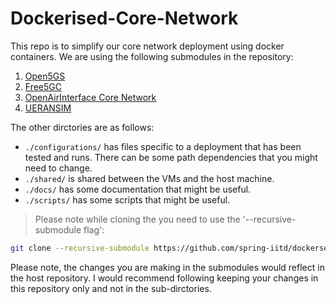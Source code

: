 # Dockerised-Core-Network

This repo is to simplify our core network deployment using docker containers. We are using the following submodules in the repository:

1. [Open5GS](https://github.com/Borjis131/docker-open5gs)
2. [Free5GC](https://github.com/free5gc/free5gc-compose)
3. [OpenAirInterface Core Network](https://gitlab.eurecom.fr/oai/cn5g/oai-cn5g-fed)
4. [UERANSIM](https://github.com/louisroyer-docker/ueransim)

The other dirctories are as follows:

- `./configurations/` has files specific to a deployment that has been tested and runs. There can be some path dependencies that you might need to change.
- `./shared/` is shared between the VMs and the host machine.
- `./docs/` has some documentation that might be useful.
- `./scripts/` has some scripts that might be useful.

> Please note while cloning the you need to use the '--recursive-submodule flag':

```bash
git clone --recursive-submodule https://github.com/spring-iitd/dockersed-core-network 
```

Please note, the changes you are making in the submodules would reflect in the host repository. I would recommend following keeping your changes in this repository only and not in the sub-dirctories.
